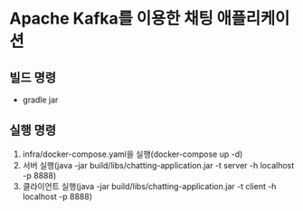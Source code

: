 # Apache Kafka를 이용한 채팅 애플리케이션

## 빌드 명령
- gradle jar

## 실행 명령
1. infra/docker-compose.yaml을 실행(docker-compose up -d)
2. 서버 실행(java -jar build/libs/chatting-application.jar -t server -h localhost -p 8888)
3. 클라이언트 실행(java -jar build/libs/chatting-application.jar -t client -h localhost -p 8888)
